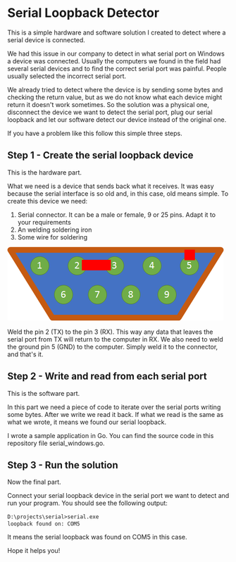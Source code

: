 # Serial Loopback Detector

This is a simple hardware and software solution I created to detect where a serial device is connected. 

We had this issue in our company to detect in what serial port on Windows a device was connected. Usually the computers we found in the field had several serial devices
and to find the correct serial port was painful. People usually selected the incorrect serial port.

We already tried to detect where the device is by sending some bytes and checking the return value, but as we do not know what each device might return it doesn't work sometimes.
So the solution was a physical one, disconnect the device we want to detect the serial port, plug our serial loopback and let our software detect our device instead of the original one.

If you have a problem like this follow this simple three steps.

## Step 1 - Create the serial loopback device
This is the hardware part.

What we need is a device that sends back what it receives. It was easy because the serial interface is so old and, in this case, old means simple.
To create this device we need:

1. Serial connector. It can be a male or female, 9 or 25 pins. Adapt it to your requirements
2. An welding soldering iron
3. Some wire for soldering


![DB-9 Diagram](doc/db9-diagram.png)

Weld the pin 2 (TX) to the pin 3 (RX). This way any data that leaves the serial port from TX will return to the computer in RX.
We also need to weld the ground pin 5 (GND) to the computer. Simply weld it to the connector, and that's it.


## Step 2 - Write and read from each serial port
This is the software part.

In this part we need a piece of code to iterate over the serial ports writing some bytes. After we write we read it back.
If what we read is the same as what we wrote, it means we found our serial loopback.

I wrote a sample application in Go. You can find the source code in this repository file serial_windows.go.


## Step 3 - Run the solution
Now the final part.

Connect your serial loopback device in the serial port we want to detect and run your program.
You should see the following output: 

```
D:\projects\serial>serial.exe
loopback found on: COM5
```

It means the serial loopback was found on COM5 in this case.

Hope it helps you!
